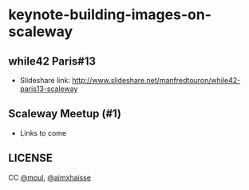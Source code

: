 # keynote-building-images-on-scaleway

## while42 Paris#13

- Slideshare link: http://www.slideshare.net/manfredtouron/while42-paris13-scaleway

## Scaleway Meetup (#1)

- Links to come

## LICENSE
CC [@moul](https://github.com/moul), [@aimxhaisse](https://github.com/aimxhaisse)
